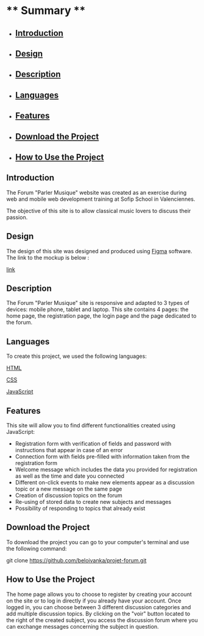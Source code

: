# ** Summary **

- ## [Introduction](https://github.com/beloivanka/projet-forum#introduction-1 "Introduction") 
- ## [Design](https://github.com/beloivanka/projet-forum#design-1 "Design") 
- ## [Description](https://github.com/beloivanka/projet-forum#description-1 "Description") 
- ## [Languages](https://github.com/beloivanka/projet-forum#languages-1 "Languages") 
- ## [Features](https://github.com/beloivanka/projet-forum#features-1 "Features") 
- ## [Download the Project](https://github.com/beloivanka/projet-forum#download-the-project-1 "Download the Project") 
- ## [How to Use the Project](https://github.com/beloivanka/projet-forum#how-to-use-the-project-1 "How to Use the Project") 

## Introduction 

The Forum "Parler Musique" website was created as an exercise during web and mobile web development training at Sofip School in Valenciennes. 

The objective of this site is to allow classical music lovers to discuss their passion.

## Design

The design of this site was designed and produced using [Figma](https://figma.com) software. The link to the mockup is below :

[link](https://www.figma.com/file/6eyLAKcRZqulG2nsV0v0y7/Parler-musique?type=design&node-id=0%3A1&mode=design&t=aXYjtNMWbO7tSLGB-1)

## Description

The Forum "Parler Musique" site is responsive and adapted to 3 types of devices: mobile phone, tablet and laptop. This site contains 4 pages: the home page, the registration page, the login page and the page dedicated to the forum.

## Languages 

To create this project, we used the following languages:

[HTML](https://developer.mozilla.org/fr/docs/Web/HTML)

[CSS](https://developer.mozilla.org/fr/docs/Web/CSS)

[JavaScript](https://developer.mozilla.org/fr/docs/Web/JavaScript)

## Features

This site will allow you to find different functionalities created using JavaScript:

- Registration form with verification of fields and password with instructions that appear in case of an error
- Connection form with fields pre-filled with information taken from the registration form
- Welcome message which includes the data you provided for registration as well as the time and date you connected
- Different on-click events to make new elements appear as a discussion topic or a new message on the same page
- Creation of discussion topics on the forum
- Re-using of stored data to create new subjects and messages
- Possibility of responding to topics that already exist

## Download the Project

To download the project you can go to your computer's terminal and use the following command: 

git clone https://github.com/beloivanka/projet-forum.git

## How to Use the Project

The home page allows you to choose to register by creating your account on the site or to log in directly if you already have your account. Once logged in, you can choose between 3 different discussion categories and add multiple discussion topics. By clicking on the "voir" button located to the right of the created subject, you access the discussion forum where you can exchange messages concerning the subject in question.
